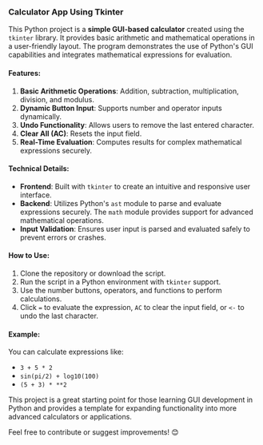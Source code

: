 ### Calculator App Using Tkinter

This Python project is a **simple GUI-based calculator** created using the `tkinter` library. It provides basic arithmetic and mathematical operations in a user-friendly layout. The program demonstrates the use of Python's GUI capabilities and integrates mathematical expressions for evaluation.

#### Features:
1. **Basic Arithmetic Operations**: Addition, subtraction, multiplication, division, and modulus.
2. **Dynamic Button Input**: Supports number and operator inputs dynamically.
3. **Undo Functionality**: Allows users to remove the last entered character.
4. **Clear All (AC)**: Resets the input field.
5. **Real-Time Evaluation**: Computes results for complex mathematical expressions securely.

#### Technical Details:
- **Frontend**: Built with `tkinter` to create an intuitive and responsive user interface.
- **Backend**: Utilizes Python's `ast` module to parse and evaluate expressions securely. The `math` module provides support for advanced mathematical operations.
- **Input Validation**: Ensures user input is parsed and evaluated safely to prevent errors or crashes.

#### How to Use:
1. Clone the repository or download the script.
2. Run the script in a Python environment with `tkinter` support.
3. Use the number buttons, operators, and functions to perform calculations.
4. Click `=` to evaluate the expression, `AC` to clear the input field, or `<-` to undo the last character.

#### Example:
You can calculate expressions like:
- `3 + 5 * 2`
- `sin(pi/2) + log10(100)`
- `(5 + 3) * **2`

This project is a great starting point for those learning GUI development in Python and provides a template for expanding functionality into more advanced calculators or applications.

Feel free to contribute or suggest improvements! 😊

